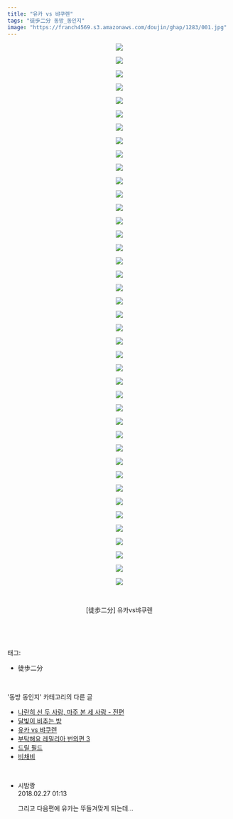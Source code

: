 ```yaml
---
title: "유카 vs 뱌쿠렌"
tags: "徒歩二分 동방_동인지"
image: "https://franch4569.s3.amazonaws.com/doujin/ghap/1283/001.jpg"
---
```

<div class="article">
<p style="text-align: center; clear: none; float: none;"><img src="{{ site.imgserver2 }}/ghap/1283/001.jpg"/></p>
<p style="text-align: center; clear: none; float: none;"><img src="{{ site.imgserver2 }}/ghap/1283/002.jpg"/></p>
<p style="text-align: center; clear: none; float: none;"><img src="{{ site.imgserver2 }}/ghap/1283/003.jpg"/></p>
<p style="text-align: center; clear: none; float: none;"><img src="{{ site.imgserver2 }}/ghap/1283/004.jpg"/></p>
<p style="text-align: center; clear: none; float: none;"><img src="{{ site.imgserver2 }}/ghap/1283/005.jpg"/></p>
<p style="text-align: center; clear: none; float: none;"><img src="{{ site.imgserver2 }}/ghap/1283/006.jpg"/></p>
<p style="text-align: center; clear: none; float: none;"><img src="{{ site.imgserver2 }}/ghap/1283/007.jpg"/></p>
<p style="text-align: center; clear: none; float: none;"><img src="{{ site.imgserver2 }}/ghap/1283/008.jpg"/></p>
<p style="text-align: center; clear: none; float: none;"><img src="{{ site.imgserver2 }}/ghap/1283/009.jpg"/></p>
<p style="text-align: center; clear: none; float: none;"><img src="{{ site.imgserver2 }}/ghap/1283/010.jpg"/></p>
<p style="text-align: center; clear: none; float: none;"><img src="{{ site.imgserver2 }}/ghap/1283/011.jpg"/></p>
<p style="text-align: center; clear: none; float: none;"><img src="{{ site.imgserver2 }}/ghap/1283/012.jpg"/></p>
<p style="text-align: center; clear: none; float: none;"><img src="{{ site.imgserver2 }}/ghap/1283/013.jpg"/></p>
<p style="text-align: center; clear: none; float: none;"><img src="{{ site.imgserver2 }}/ghap/1283/014.jpg"/></p>
<p style="text-align: center; clear: none; float: none;"><img src="{{ site.imgserver2 }}/ghap/1283/015.jpg"/></p>
<p style="text-align: center; clear: none; float: none;"><img src="{{ site.imgserver2 }}/ghap/1283/016.jpg"/></p>
<p style="text-align: center; clear: none; float: none;"><img src="{{ site.imgserver2 }}/ghap/1283/017.jpg"/></p>
<p style="text-align: center; clear: none; float: none;"><img src="{{ site.imgserver2 }}/ghap/1283/018.jpg"/></p>
<p style="text-align: center; clear: none; float: none;"><img src="{{ site.imgserver2 }}/ghap/1283/019.jpg"/></p>
<p style="text-align: center; clear: none; float: none;"><img src="{{ site.imgserver2 }}/ghap/1283/020.jpg"/></p>
<p style="text-align: center; clear: none; float: none;"><img src="{{ site.imgserver2 }}/ghap/1283/021.jpg"/></p>
<p style="text-align: center; clear: none; float: none;"><img src="{{ site.imgserver2 }}/ghap/1283/022.jpg"/></p>
<p style="text-align: center; clear: none; float: none;"><img src="{{ site.imgserver2 }}/ghap/1283/023.jpg"/></p>
<p style="text-align: center; clear: none; float: none;"><img src="{{ site.imgserver2 }}/ghap/1283/024.jpg"/></p>
<p style="text-align: center; clear: none; float: none;"><img src="{{ site.imgserver2 }}/ghap/1283/025.jpg"/></p>
<p style="text-align: center; clear: none; float: none;"><img src="{{ site.imgserver2 }}/ghap/1283/026.jpg"/></p>
<p style="text-align: center; clear: none; float: none;"><img src="{{ site.imgserver2 }}/ghap/1283/027.jpg"/></p>
<p style="text-align: center; clear: none; float: none;"><img src="{{ site.imgserver2 }}/ghap/1283/028.jpg"/></p>
<p style="text-align: center; clear: none; float: none;"><img src="{{ site.imgserver2 }}/ghap/1283/029.jpg"/></p>
<p style="text-align: center; clear: none; float: none;"><img src="{{ site.imgserver2 }}/ghap/1283/030.jpg"/></p>
<p style="text-align: center; clear: none; float: none;"><img src="{{ site.imgserver2 }}/ghap/1283/031.jpg"/></p>
<p style="text-align: center; clear: none; float: none;"><img src="{{ site.imgserver2 }}/ghap/1283/032.jpg"/></p>
<p style="text-align: center; clear: none; float: none;"><img src="{{ site.imgserver2 }}/ghap/1283/033.jpg"/></p>
<p style="text-align: center; clear: none; float: none;"><img src="{{ site.imgserver2 }}/ghap/1283/034.jpg"/></p>
<p style="text-align: center; clear: none; float: none;"><img src="{{ site.imgserver2 }}/ghap/1283/035.jpg"/></p>
<p style="text-align: center; clear: none; float: none;"><img src="{{ site.imgserver2 }}/ghap/1283/036.jpg"/></p>
<p style="text-align: center; clear: none; float: none;"><img src="{{ site.imgserver2 }}/ghap/1283/037.jpg"/></p>
<p style="text-align: center; clear: none; float: none;"><img src="{{ site.imgserver2 }}/ghap/1283/038.jpg"/></p>
<p style="text-align: center; clear: none; float: none;"><img src="{{ site.imgserver2 }}/ghap/1283/039.jpg"/></p>
<p style="text-align: center; clear: none; float: none;"><img src="{{ site.imgserver2 }}/ghap/1283/040.jpg"/></p>
<p style="text-align: center; clear: none; float: none;"><img src="{{ site.imgserver2 }}/ghap/1283/041.jpg"/></p>
<p style="text-align: center; clear: none; float: none;"><br/></p>
<p style="text-align: center; clear: none; float: none;">[徒歩二分] 유카vs뱌쿠렌</p>
<p><br/></p>
</div><br/>
<div class="tagTrail">
<p>태그: </p>
<ul>
<li>徒歩二分</li>
</ul>
</div><br/>
<div class="another">
<p>'동방 동인지' 카테고리의 다른 글</p>
<ul>
<li><a href="/ghap_1285">나란히 선 두 사람, 마주 본 세 사람 - 전편</a></li>
<li><a href="/ghap_1284">달빛이 비추는 방</a></li>
<li><a href="/ghap_1283">유카 vs 뱌쿠렌</a></li>
<li><a href="/ghap_1282">부탁해요 레밀리아 번외편 3</a></li>
<li><a href="/ghap_1281">드릴 필드</a></li>
<li><a href="/ghap_1280">비채비</a></li>
</ul>
</div><br/>
<div class="cb_module cb_fluid">
<div class="cb_wrt cb_profile">
<div class="comment">
<ul>
<li class="cb_thumb_off" id="comment15207661">
<div class="cb_comment_area">
<div class="cb_info_area">
<div class="cb_section">
<span class="cb_nick_name">시밤쾅</span>
</div>
<div class="cb_section">
<span class="cb_date">2018.02.27 01:13 </span>
</div>
</div>
<div class="cb_dsc_comment">
<p class="cb_dsc">
											그리고 다음편에 유카는 뚜들겨맞게 되는데...
										</p>
</div>
</div></li>
</ul>
</div>
</div><!-- commentList close -->
</div><br/>
